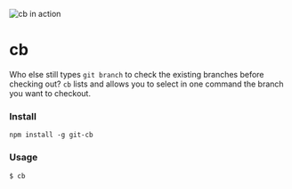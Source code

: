 ![cb in action](https://i.imgur.com/uxFmVtE.png)

# cb

Who else still types `git branch` to check the existing branches before checking out?
`cb` lists and allows you to select in one command the branch you want to checkout.

### Install

`npm install -g git-cb`

### Usage

```$ cb```